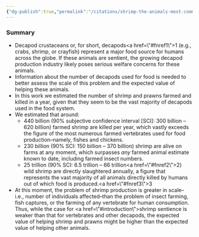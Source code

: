 ```yaml
---
{"dg-publish":true,"permalink":"/citations/shrimp-the-animals-most-commonly-used-and-killed-for-food-production-rethink-priorities/","tags":["shrimp crustaceans"],"created":"2025-10-23T17:42:44.348+01:00","updated":"2025-10-23T18:12:10.174+01:00"}
---
```


### Summary
- Decapod crustaceans or, for short, decapods<a href=\\"#fnref1\\">1</a> (e.g., crabs, shrimp, or crayfish) represent a major food source for humans across the globe. If these animals are sentient, the growing decapod production industry likely poses serious welfare concerns for these animals.
- Information about the number of decapods used for food is needed to better assess the scale of this problem and the expected value of helping these animals.
- In this work we estimated the number of shrimp and prawns farmed and killed in a year, given that they seem to be the vast majority of decapods used in the food system.
- We estimated that around:
    - 440 billion (90% subjective confidence interval [SCI]: 300 billion – 620 billion) farmed shrimp are killed per year, which vastly exceeds the figure of the most numerous farmed vertebrates used for food production–namely, fishes and chickens.
    - 230 billion (90% SCI: 150 billion – 370 billion) shrimp are alive on farms at any moment, which surpasses _any_ farmed animal estimate known to date, including farmed insect numbers.
    - 25 trillion (90% SCI: 6.5 trillion – 66 trillion<a href=\\"#fnref2\\">2</a>) wild shrimp are directly slaughtered annually, a figure that represents the vast majority of all animals directly killed by humans out of which food is produced.<a href=\\"#fnref3\\">3</a>
- At this moment, the problem of shrimp production is greater in scale–i.e., number of individuals affected–than the problem of insect farming, fish captures, or the farming of any vertebrate for human consumption. Thus, while the case for <a href=\\"#introduction\\">shrimp sentience</a> is weaker than that for vertebrates and other decapods, the expected value of helping shrimp and prawns might be higher than the expected value of helping other animals.